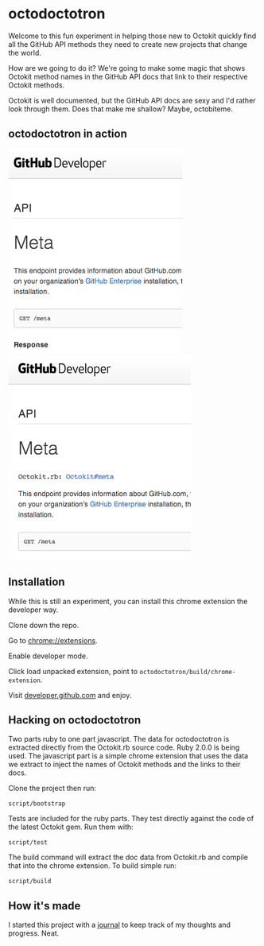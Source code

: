# octodoctotron

Welcome to this fun experiment in helping those new to Octokit quickly find all
the GitHub API methods they need to create new projects that change the world.

How are we going to do it? We're going to make some magic that shows Octokit
method names in the GitHub API docs that link to their respective Octokit
methods.

Octokit is well documented, but the GitHub API docs are sexy and I'd rather look
through them. Does that make me shallow? Maybe, octobiteme.

## octodoctotron in action

![GitHub API docs before](/build/screenshots/api-docs-before.png?raw=true)
![GitHub API docs after](/build/screenshots/api-docs-after.png?raw=true)

## Installation

While this is still an experiment, you can install this chrome extension the
developer way.

Clone down the repo.

Go to [chrome://extensions](chrome://extensions).

Enable developer mode.

Click load unpacked extension, point to `octodoctotron/build/chrome-extension`.

Visit [developer.github.com](http://developer.github.com) and enjoy.

## Hacking on octodoctotron

Two parts ruby to one part javascript. The data for octodoctotron is extracted
directly from the Octokit.rb source code. Ruby 2.0.0 is being used. The javascript
part is a simple chrome extension that uses the data we extract to inject the
names of Octokit methods and the links to their docs.

Clone the project then run:

	script/bootstrap

Tests are included for the ruby parts. They test directly against the code of
the latest Octokit gem. Run them with:

	script/test

The build command will extract the doc data from Octokit.rb and compile that
into the chrome extension. To build simple run:

	script/build

## How it's made

I started this project with a [journal](Journal.md) to keep track of my thoughts
and progress. Neat.
